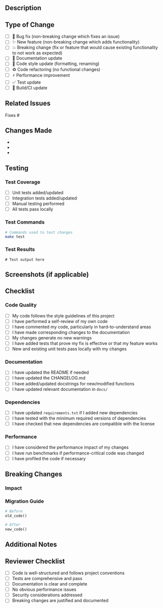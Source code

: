## Description

<!-- Provide a clear and concise description of your changes -->

## Type of Change

<!-- Mark the relevant option with an 'x' -->

- [ ] 🐛 Bug fix (non-breaking change which fixes an issue)
- [ ] ✨ New feature (non-breaking change which adds functionality)
- [ ] 💥 Breaking change (fix or feature that would cause existing functionality to not work as expected)
- [ ] 📝 Documentation update
- [ ] 🎨 Code style update (formatting, renaming)
- [ ] ♻️ Code refactoring (no functional changes)
- [ ] ⚡ Performance improvement
- [ ] ✅ Test update
- [ ] 🔧 Build/CI update

## Related Issues

<!-- Link related issues using keywords: Fixes #123, Closes #456, Relates to #789 -->

Fixes #

## Changes Made

<!-- List the specific changes made in this PR -->

- 
- 
- 

## Testing

<!-- Describe the tests you ran and how to reproduce them -->

### Test Coverage

- [ ] Unit tests added/updated
- [ ] Integration tests added/updated
- [ ] Manual testing performed
- [ ] All tests pass locally

### Test Commands

```bash
# Commands used to test changes
make test
```

### Test Results

<!-- Paste relevant test output or screenshots -->

```
# Test output here
```

## Screenshots (if applicable)

<!-- Add screenshots to help explain your changes -->

## Checklist

<!-- Mark completed items with an 'x' -->

### Code Quality

- [ ] My code follows the style guidelines of this project
- [ ] I have performed a self-review of my own code
- [ ] I have commented my code, particularly in hard-to-understand areas
- [ ] I have made corresponding changes to the documentation
- [ ] My changes generate no new warnings
- [ ] I have added tests that prove my fix is effective or that my feature works
- [ ] New and existing unit tests pass locally with my changes

### Documentation

- [ ] I have updated the README if needed
- [ ] I have updated the CHANGELOG.md
- [ ] I have added/updated docstrings for new/modified functions
- [ ] I have updated relevant documentation in `docs/`

### Dependencies

- [ ] I have updated `requirements.txt` if I added new dependencies
- [ ] I have tested with the minimum required versions of dependencies
- [ ] I have checked that new dependencies are compatible with the license

### Performance

- [ ] I have considered the performance impact of my changes
- [ ] I have run benchmarks if performance-critical code was changed
- [ ] I have profiled the code if necessary

## Breaking Changes

<!-- If this is a breaking change, describe the impact and migration path -->

### Impact

<!-- What will break? -->

### Migration Guide

<!-- How should users update their code? -->

```python
# Before
old_code()

# After
new_code()
```

## Additional Notes

<!-- Any additional information that reviewers should know -->

## Reviewer Checklist

<!-- For reviewers to complete -->

- [ ] Code is well-structured and follows project conventions
- [ ] Tests are comprehensive and pass
- [ ] Documentation is clear and complete
- [ ] No obvious performance issues
- [ ] Security considerations addressed
- [ ] Breaking changes are justified and documented
